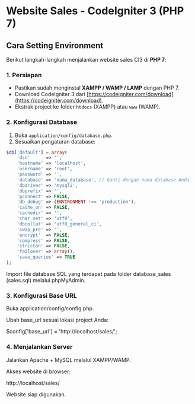 # Website Sales - CodeIgniter 3 (PHP 7)

## Cara Setting Environment

Berikut langkah-langkah menjalankan website sales CI3 di **PHP 7**:

### 1. Persiapan

- Pastikan sudah menginstal **XAMPP / WAMP / LAMP** dengan PHP 7.
- Download CodeIgniter 3 dari [https://codeigniter.com/download](https://codeigniter.com/download).
- Ekstrak project ke folder `htdocs` (XAMPP) atau `www` (WAMP).

### 2. Konfigurasi Database

1. Buka `application/config/database.php`.
2. Sesuaikan pengaturan database:

```php
$db['default'] = array(
    'dsn'      => '',
    'hostname' => 'localhost',
    'username' => 'root',
    'password' => '',
    'database' => 'nama_database', // Ganti dengan nama database Anda
    'dbdriver' => 'mysqli',
    'dbprefix' => '',
    'pconnect' => FALSE,
    'db_debug' => (ENVIRONMENT !== 'production'),
    'cache_on' => FALSE,
    'cachedir' => '',
    'char_set' => 'utf8',
    'dbcollat' => 'utf8_general_ci',
    'swap_pre' => '',
    'encrypt'  => FALSE,
    'compress' => FALSE,
    'stricton' => FALSE,
    'failover' => array(),
    'save_queries' => TRUE
);
```
Import file database SQL yang terdapat pada folder database_sales (sales.sql) melalui phpMyAdmin.

###  3. Konfigurasi Base URL

Buka application/config/config.php.

Ubah base_url sesuai lokasi project Anda:

$config['base_url'] = 'http://localhost/sales/';

###  4. Menjalankan Server

Jalankan Apache + MySQL melalui XAMPP/WAMP.

Akses website di browser:

http://localhost/sales/


Website siap digunakan.
